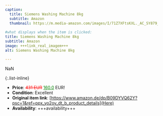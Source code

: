 ```yaml
---
caption:
  title: Siemens Washing Machine 8kg
  subtitle: Amazon
  thumbnail: https://m.media-amazon.com/images/I/71Z7XFtsKXL._AC_SY879_.jpg
  
#what displays when the item is clicked:
title: Siemens Washing Machine 8kg
subtitle: Amazon
image: +++link_real_imagem+++
alt: Siemens Washing Machine 8kg

---
```

NaN

{:.list-inline} 
- **Price**: <span style="color:red"><del>431 EUR</del></span> <span style="color:green"><ins>160.0</ins></span> EUR!
- **Condition**: Excellent
- **Original item link**: [https://www.amazon.de/dp/B09DYVQ62Y?psc=1&ref=ppx_yo2ov_dt_b_product_details](Here)
- **Availability**: +++availability+++
